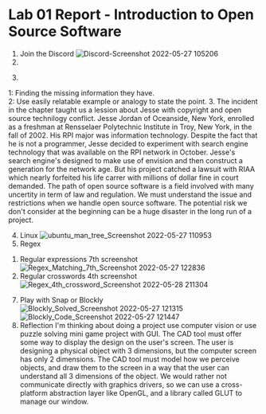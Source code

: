 # Lab 01 Report - Introduction to Open Source Software
1. Join the Discord
![Discord-Screenshot 2022-05-27 105206](https://user-images.githubusercontent.com/95945800/170726358-2d9513b9-2eb9-4dcd-a981-ac8b449d8901.png)
2.
3)
 1: Finding the missing information they have.<br />
 2: Use easily relatable example or analogy to state the point.
3. The incident in the chapter taught us a lession about Jesse with copyright and open source technilogy conflict. Jesse Jordan of Oceanside, New York, enrolled as a freshman at Rensselaer Polytechnic Institute in Troy, New York, in the fall of 2002. His RPI major was information technology. Despite the fact that he is not a programmer, Jesse decided to experiment with search engine technology that was available on the RPI network in October. Jesse's search engine's designed to make use of 
envision and then construct a generation for the network age. But his project catched a lawsuit with RIAA which nearly forfeited his life carrer with millions of dollar fine in court demanded. The path of open source software is a field involved with many uncertity in term of law and regulation. We must understand the issue and restrictions when we handle open source software. The potential risk we don't consider at the beginning can be a huge disaster in the long run of a project.

4. Linux
 ![ubuntu_man_tree_Screenshot 2022-05-27 110953](https://user-images.githubusercontent.com/95945800/170727765-c7468d9b-3b5c-4cb1-927b-e58951d944ac.png)
6. Regex
1) Regular expressions 7th screenshot
![Regex_Matching_7th_Screenshot 2022-05-27 122836](https://user-images.githubusercontent.com/95945800/170740900-b1137b0d-7968-4511-9330-14e3bf7a7468.png)
2) Regular crosswords 4th screenshot
![Regex_4th_crossword_Screenshot 2022-05-28 211304](https://user-images.githubusercontent.com/95945800/170910368-bf82b7eb-53fb-4920-8167-a69b751c86f7.png)


7. Play with Snap or Blockly
 ![Blockly_Solved_Screenshot 2022-05-27 121315](https://user-images.githubusercontent.com/95945800/170738470-5ece4b2a-aa1e-42bd-b2a9-7491c17a0142.png)
![Blockly_Code_Screenshot 2022-05-27 121447](https://user-images.githubusercontent.com/95945800/170738499-140aeefb-8d6d-488f-b489-153af20e227d.png)
8. Reflection
 I'm thinking about doing a project use computer vision or use puzzle solving mini game project with GUI. The CAD tool must offer some way to display the design on the user's screen. The user is designing a physical object with 3 dimensions, but the computer screen has only 2 dimensions. The CAD tool must model how we perceive objects, and draw them to the screen in a way that the user can understand all 3 dimensions of the object. We would rather not communicate directly with graphics drivers, so we can use a cross-platform abstraction layer like OpenGL, and a library called GLUT to manage our window.


